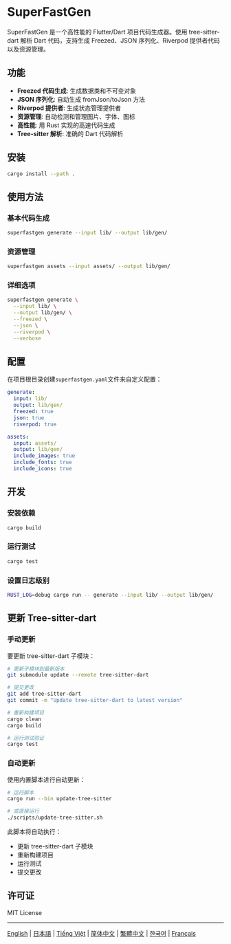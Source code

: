 # SuperFastGen

SuperFastGen 是一个高性能的 Flutter/Dart 项目代码生成器。使用 tree-sitter-dart 解析 Dart 代码，支持生成 Freezed、JSON 序列化、Riverpod 提供者代码以及资源管理。

## 功能

- **Freezed 代码生成**: 生成数据类和不可变对象
- **JSON 序列化**: 自动生成 fromJson/toJson 方法
- **Riverpod 提供者**: 生成状态管理提供者
- **资源管理**: 自动检测和管理图片、字体、图标
- **高性能**: 用 Rust 实现的高速代码生成
- **Tree-sitter 解析**: 准确的 Dart 代码解析

## 安装

```bash
cargo install --path .
```

## 使用方法

### 基本代码生成

```bash
superfastgen generate --input lib/ --output lib/gen/
```

### 资源管理

```bash
superfastgen assets --input assets/ --output lib/gen/
```

### 详细选项

```bash
superfastgen generate \
  --input lib/ \
  --output lib/gen/ \
  --freezed \
  --json \
  --riverpod \
  --verbose
```

## 配置

在项目根目录创建`superfastgen.yaml`文件来自定义配置：

```yaml
generate:
  input: lib/
  output: lib/gen/
  freezed: true
  json: true
  riverpod: true

assets:
  input: assets/
  output: lib/gen/
  include_images: true
  include_fonts: true
  include_icons: true
```

## 开发

### 安装依赖

```bash
cargo build
```

### 运行测试

```bash
cargo test
```

### 设置日志级别

```bash
RUST_LOG=debug cargo run -- generate --input lib/ --output lib/gen/
```

## 更新 Tree-sitter-dart

### 手动更新

要更新 tree-sitter-dart 子模块：

```bash
# 更新子模块到最新版本
git submodule update --remote tree-sitter-dart

# 提交更改
git add tree-sitter-dart
git commit -m "Update tree-sitter-dart to latest version"

# 重新构建项目
cargo clean
cargo build

# 运行测试验证
cargo test
```

### 自动更新

使用内置脚本进行自动更新：

```bash
# 运行脚本
cargo run --bin update-tree-sitter

# 或直接运行
./scripts/update-tree-sitter.sh
```

此脚本将自动执行：

- 更新 tree-sitter-dart 子模块
- 重新构建项目
- 运行测试
- 提交更改

## 许可证

MIT License

---

[English](README.md) | [日本語](README_ja.md) | [Tiếng Việt](README_vi.md) | [简体中文](README_zh_cn.md) | [繁體中文](README_zh_tw.md) | [한국어](README_ko.md) | [Français](README_fr.md)
